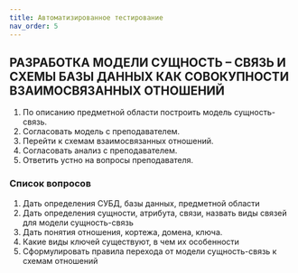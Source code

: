 ```yaml
---
title: Автоматизированное тестирование
nav_order: 5
---
```


## РАЗРАБОТКА МОДЕЛИ СУЩНОСТЬ – СВЯЗЬ И СХЕМЫ БАЗЫ ДАННЫХ КАК СОВОКУПНОСТИ ВЗАИМОСВЯЗАННЫХ ОТНОШЕНИЙ
1. По описанию предметной области построить модель сущность-
связь.
2. Согласовать модель с преподавателем.
3. Перейти к схемам взаимосвязанных отношений.
4. Согласовать анализ с преподавателем.
5. Ответить устно на вопросы преподавателя.

### Cписок вопросов
1. Дать определения СУБД, базы данных, предметной области
2. Дать определения сущности, атрибута, связи, назвать виды
связей для модели сущность-связь
3. Дать понятия отношения, кортежа, домена, ключа.
4. Какие виды ключей существуют, в чем их особенности
5. Сформулировать правила перехода от модели сущность-связь к
схемам отношений
